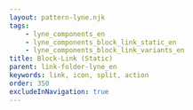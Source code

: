```yaml
---
layout: pattern-lyne.njk
tags: 
    - lyne_components_en
    - lyne_components_block_link_static_en
    - lyne_components_block_link_variants_en
title: Block-Link (Static)
parent: link-folder-lyne_en
keywords: link, icon, split, action
order: 350
excludeInNavigation: true
---
```

